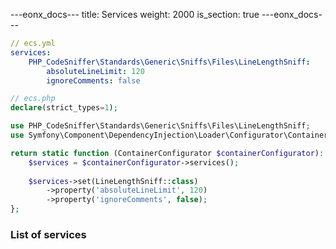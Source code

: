 ---eonx_docs---
title: Services
weight: 2000
is_section: true
---eonx_docs---
```yml
// ecs.yml
services:
    PHP_CodeSniffer\Standards\Generic\Sniffs\Files\LineLengthSniff:
        absoluteLineLimit: 120
        ignoreComments: false
```
```php
// ecs.php
declare(strict_types=1);

use PHP_CodeSniffer\Standards\Generic\Sniffs\Files\LineLengthSniff;
use Symfony\Component\DependencyInjection\Loader\Configurator\ContainerConfigurator;

return static function (ContainerConfigurator $containerConfigurator): void {
    $services = $containerConfigurator->services();
    
    $services->set(LineLengthSniff::class)
        ->property('absoluteLineLimit', 120)
        ->property('ignoreComments', false);
};

```

### List of services
